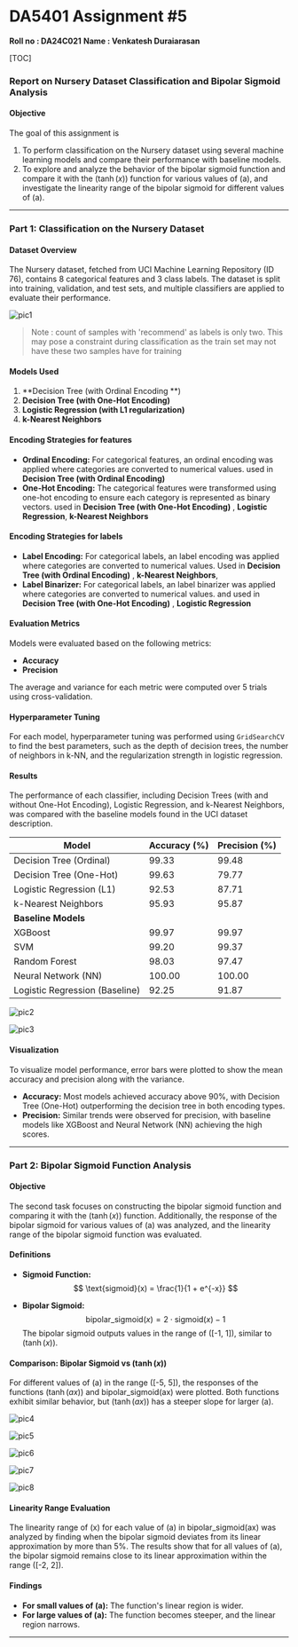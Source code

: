 # DA5401 Assignment #5

**Roll no : DA24C021**
**Name : Venkatesh Duraiarasan**

[TOC]

### **Report on Nursery Dataset Classification and Bipolar Sigmoid Analysis**

#### **Objective**
The goal of this assignment is
1. To perform classification on the Nursery dataset using several machine learning models and compare their performance with baseline models.
2. To explore and analyze the behavior of the bipolar sigmoid function and compare it with the $(\tanh(x))$ function for various values of \(a\), and investigate the linearity range of the bipolar sigmoid for different values of \(a\).

---

### **Part 1: Classification on the Nursery Dataset**

#### **Dataset Overview**
The Nursery dataset, fetched from UCI Machine Learning Repository (ID 76), contains 8 categorical features and 3 class labels. The dataset is split into training, validation, and test sets, and multiple classifiers are applied to evaluate their performance.

![pic1](./pic1.png)

> Note : count of samples with 'recommend' as labels is only two. This may pose a constraint during classification  as the train set may not have these two samples have for training

#### **Models Used**

1. **Decision Tree (with Ordinal Encoding **)
2. **Decision Tree (with One-Hot Encoding)** 
3. **Logistic Regression (with L1 regularization)**
4. **k-Nearest Neighbors**

#### **Encoding Strategies for features**
- **Ordinal Encoding:** For categorical features, an ordinal encoding was applied where categories are converted to numerical values. used in **Decision Tree (with Ordinal Encoding)** 
- **One-Hot Encoding:** The categorical features were transformed using one-hot encoding to ensure each category is represented as binary vectors. used in **Decision Tree (with One-Hot Encoding)** ,  **Logistic Regression**, **k-Nearest Neighbors**

#### Encoding Strategies for labels

- **Label Encoding:** For categorical labels, an label encoding was applied where categories are converted to numerical values. Used in **Decision Tree (with Ordinal Encoding)** , **k-Nearest Neighbors**, 
- **Label Binarizer:** For categorical labels, an label binarizer  was applied where categories are converted to numerical values. and used in **Decision Tree (with One-Hot Encoding)** , **Logistic Regression**

#### **Evaluation Metrics**
Models were evaluated based on the following metrics:
- **Accuracy**
- **Precision**

The average and variance for each metric were computed over 5 trials using cross-validation.

#### **Hyperparameter Tuning**
For each model, hyperparameter tuning was performed using `GridSearchCV` to find the best parameters, such as the depth of decision trees, the number of neighbors in k-NN, and the regularization strength in logistic regression.

#### **Results**
The performance of each classifier, including Decision Trees (with and without One-Hot Encoding), Logistic Regression, and k-Nearest Neighbors, was compared with the baseline models found in the UCI dataset description.

| Model                          | Accuracy (%) | Precision (%) |
| ------------------------------ | ------------ | ------------- |
| Decision Tree (Ordinal)        | 99.33        | 99.48         |
| Decision Tree (One-Hot)        | 99.63        | 79.77         |
| Logistic Regression (L1)       | 92.53        | 87.71         |
| k-Nearest Neighbors            | 95.93        | 95.87         |
| **Baseline Models**            |              |               |
| XGBoost                        | 99.97        | 99.97         |
| SVM                            | 99.20        | 99.37         |
| Random Forest                  | 98.03        | 97.47         |
| Neural Network (NN)            | 100.00       | 100.00        |
| Logistic Regression (Baseline) | 92.25        | 91.87         |

![pic2](./pic2.png)

![pic3](./pic3.png)

#### **Visualization**

To visualize model performance, error bars were plotted to show the mean accuracy and precision along with the variance.

- **Accuracy:** Most models achieved accuracy above 90%, with Decision Tree (One-Hot) outperforming the decision tree in both encoding types.
- **Precision:** Similar trends were observed for precision, with baseline models like XGBoost and Neural Network (NN) achieving the high scores.

---

### **Part 2: Bipolar Sigmoid Function Analysis**

#### **Objective**
The second task focuses on constructing the bipolar sigmoid function and comparing it with the $(\tanh(x))$ function. Additionally, the response of the bipolar sigmoid for various values of \(a\) was analyzed, and the linearity range of the bipolar sigmoid function was evaluated.

#### **Definitions**
- **Sigmoid Function:**
  $$
  \text{sigmoid}(x) = \frac{1}{1 + e^{-x}}
  $$
  
- **Bipolar Sigmoid:**
  $$
  \text{bipolar\_sigmoid}(x) = 2 \cdot \text{sigmoid}(x) - 1
  $$
  The bipolar sigmoid outputs values in the range of \([-1, 1]\), similar to $(\tanh(x))$.

#### **Comparison: Bipolar Sigmoid vs $(\tanh(x))$**
For different values of \(a\) in the range \([-5, 5]\), the responses of the functions ($\tanh(ax))$ and bipolar\_sigmoid(ax) were plotted. Both functions exhibit similar behavior, but $(\tanh(ax))$ has a steeper slope for larger \(a\).

![pic4](./pic4.png)

![pic5](./pic5.png)

![pic6](./pic6.png)

![pic7](./pic7.png)

![pic8](./pic8.png)

#### **Linearity Range Evaluation**
The linearity range of \(x\) for each value of \(a\) in bipolar\_sigmoid(ax) was analyzed by finding when the bipolar sigmoid deviates from its linear approximation by more than 5%. The results show that for all values of \(a\), the bipolar sigmoid remains close to its linear approximation within the range \([-2, 2]\).

#### **Findings**
- **For small values of \(a\):** The function's linear region is wider.
- **For large values of \(a\):** The function becomes steeper, and the linear region narrows.

---

